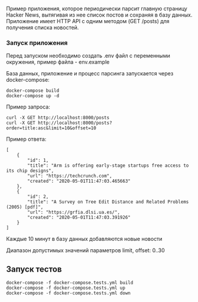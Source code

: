 Пример приложения, которое периодически парсит главную страницу ​Hacker News,​ вытягивая из нее список постов и сохраняя в базу данных.
Приложение имеет HTTP API с одним методом (​GET /​posts) для получения списка новостей.

### Запуск приложения
Перед запуском необходимо создать .env файл с переменными окружения, пример файла - env.example

База данных, приложение и процесс парсинга запускается через docker-compose:
```
docker-compose build
docker-compose up -d 
```
Пример запроса:
```
curl -X GET http://localhost:8000/posts 
curl -X GET http://localhost:8000/posts?order=title:asc&limit=10&offset=10
```
Пример ответа:
```
[
    {
        "id": 1,
        "title": "Arm is offering early-stage startups free access to its chip designs",
        "url": "https://techcrunch.com",
        "created": "2020-05-01T11:47:03.465663"
    },
    {
        "id": 2,
        "title": "A Survey on Tree Edit Distance and Related Problems (2005) [pdf]",
        "url": "https://grfia.dlsi.ua.es/",
        "created": "2020-05-01T11:47:03.391926"
    }
]
```
Каждые 10 минут в базу данных добавляются новые новости

Диапазон допустимых значений параметров limit, offset: 0..30

## Запуск тестов

```
docker-compose -f docker-compose.tests.yml build
docker-compose -f docker-compose.tests.yml up 
docker-compose -f docker-compose.tests.yml down
```
